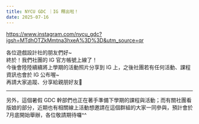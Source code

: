 ```yaml
---
title: NYCU GDC ｜IG 釋出啦！
date: 2025-07-16
---
```

https://www.instagram.com/nycu_gdc?igsh=MTdhOTZkMmtna3hxeA%3D%3D&utm_source=qr

各位遊戲設計社的朋友們好~  
終於！我們社團的 IG 官方帳號上線了！  
今後會陸陸續續將上學期的活動照片分享到 IG 上，之後社團若有任何活動、課程資訊也會於 IG 公布喔~  
再請大家追蹤、分享給親朋好友🥹   

---
另外，這個暑假 GDC 幹部們也正在著手準備下學期的課程與活動；而有關社團看版娘的部分，近期也有相關線上活動想邀請在這個群組的大家一同參與，預計會於7月底開始舉辦，各位敬請期待囉^^